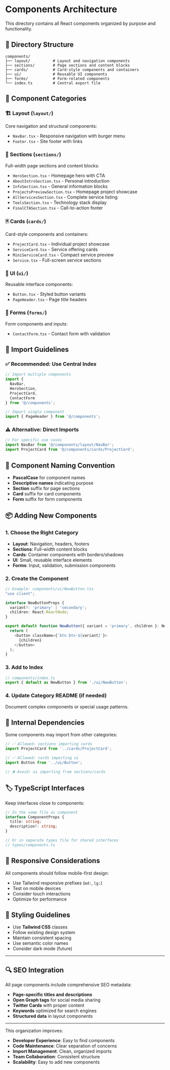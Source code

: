 # Components Architecture

This directory contains all React components organized by purpose and functionality.

## 📁 Directory Structure

```
components/
├── layout/          # Layout and navigation components
├── sections/        # Page sections and content blocks  
├── cards/           # Card-style components and containers
├── ui/              # Reusable UI components
├── forms/           # Form-related components
└── index.ts         # Central export file
```

## 🧩 Component Categories

### 🏗️ Layout (`layout/`)
Core navigation and structural components:
- `NavBar.tsx` - Responsive navigation with burger menu
- `Footer.tsx` - Site footer with links

### 📄 Sections (`sections/`)
Full-width page sections and content blocks:
- `HeroSection.tsx` - Homepage hero with CTA
- `AboutIntroSection.tsx` - Personal introduction
- `InfoSection.tsx` - General information blocks
- `ProjectsPreviewSection.tsx` - Homepage project showcase
- `AllServicesSection.tsx` - Complete service listing
- `ToolsSection.tsx` - Technology stack display
- `FinalCTASection.tsx` - Call-to-action footer

### 🃏 Cards (`cards/`)
Card-style components and containers:
- `ProjectCard.tsx` - Individual project showcase
- `ServiceCard.tsx` - Service offering cards
- `MiniServiceCard.tsx` - Compact service preview
- `Service.tsx` - Full-screen service sections

### 🎨 UI (`ui/`)
Reusable interface components:
- `Button.tsx` - Styled button variants
- `PageHeader.tsx` - Page title headers

### 📝 Forms (`forms/`)
Form components and inputs:
- `ContactForm.tsx` - Contact form with validation

## 🔄 Import Guidelines

### ✅ Recommended: Use Central Index
```typescript
// Import multiple components
import { 
  NavBar, 
  HeroSection, 
  ProjectCard, 
  ContactForm 
} from '@/components';

// Import single component
import { PageHeader } from '@/components';
```

### ⚠️ Alternative: Direct Imports
```typescript
// For specific use cases
import NavBar from '@/components/layout/NavBar';
import ProjectCard from '@/components/cards/ProjectCard';
```

## 🎯 Component Naming Convention

- **PascalCase** for component names
- **Descriptive names** indicating purpose
- **Section** suffix for page sections
- **Card** suffix for card components
- **Form** suffix for form components

## 📦 Adding New Components

### 1. Choose the Right Category
- **Layout**: Navigation, headers, footers
- **Sections**: Full-width content blocks
- **Cards**: Container components with borders/shadows
- **UI**: Small, reusable interface elements
- **Forms**: Input, validation, submission components

### 2. Create the Component
```typescript
// Example: components/ui/NewButton.tsx
"use client";

interface NewButtonProps {
  variant?: 'primary' | 'secondary';
  children: React.ReactNode;
}

export default function NewButton({ variant = 'primary', children }: NewButtonProps) {
  return (
    <button className={`btn btn-${variant}`}>
      {children}
    </button>
  );
}
```

### 3. Add to Index
```typescript
// components/index.ts
export { default as NewButton } from './ui/NewButton';
```

### 4. Update Category README (if needed)
Document complex components or special usage patterns.

## 🔧 Internal Dependencies

Some components may import from other categories:
```typescript
// ✅ Allowed: sections importing cards
import ProjectCard from '../cards/ProjectCard';

// ✅ Allowed: cards importing ui
import Button from '../ui/Button';

// ❌ Avoid: ui importing from sections/cards
```

## 🏷️ TypeScript Interfaces

Keep interfaces close to components:
```typescript
// In the same file as component
interface ComponentProps {
  title: string;
  description?: string;
}

// Or in separate types file for shared interfaces
// types/components.ts
```

## 📱 Responsive Considerations

All components should follow mobile-first design:
- Use Tailwind responsive prefixes (`md:`, `lg:`)
- Test on mobile devices
- Consider touch interactions
- Optimize for performance

## 🎨 Styling Guidelines

- Use **Tailwind CSS** classes
- Follow existing design system
- Maintain consistent spacing
- Use semantic color names
- Consider dark mode (future)

---

## 🔍 SEO Integration

All page components include comprehensive SEO metadata:
- **Page-specific titles and descriptions**
- **Open Graph tags** for social media sharing  
- **Twitter Cards** with proper content
- **Keywords** optimized for search engines
- **Structured data** in layout components

---

This organization improves:
- **Developer Experience**: Easy to find components
- **Code Maintenance**: Clear separation of concerns  
- **Import Management**: Clean, organized imports
- **Team Collaboration**: Consistent structure
- **Scalability**: Easy to add new components 